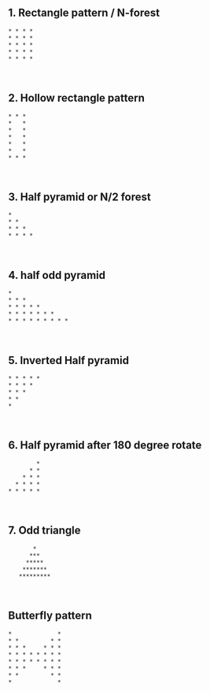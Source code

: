 ## 1. Rectangle pattern / N-forest

```
* * * *
* * * *
* * * *
* * * *
* * * *
```

&nbsp;

## 2. Hollow rectangle pattern

```
* * *
*   *
*   *
*   *
*   *
*   *
* * *
```

&nbsp;

## 3. Half pyramid or N/2 forest

```
*
* *
* * *
* * * *
```

&nbsp;

## 4. half odd pyramid

```
*
* * *
* * * * *
* * * * * * *
* * * * * * * * *
```

&nbsp;

## 5. Inverted Half pyramid

```
* * * * *
* * * *
* * *
* *
*
```

&nbsp;

## 6. Half pyramid after 180 degree rotate

```
        *
      * *
    * * *
  * * * *
* * * * *
```

&nbsp;

## 7. Odd triangle

```
       *
      ***
     *****
    *******
   *********
```

&nbsp;
&nbsp;
&nbsp;

## Butterfly pattern

```
*             *
* *         * *
* * *     * * *
* * * * * * * *
* * * * * * * *
* * *     * * *
* *         * *
*             *
```

&nbsp;
